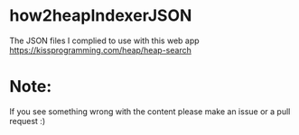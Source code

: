 # how2heapIndexerJSON
The JSON files I complied to use with this web app https://kissprogramming.com/heap/heap-search 

# Note:
If you see something wrong with the content please make an issue or a pull request :)

